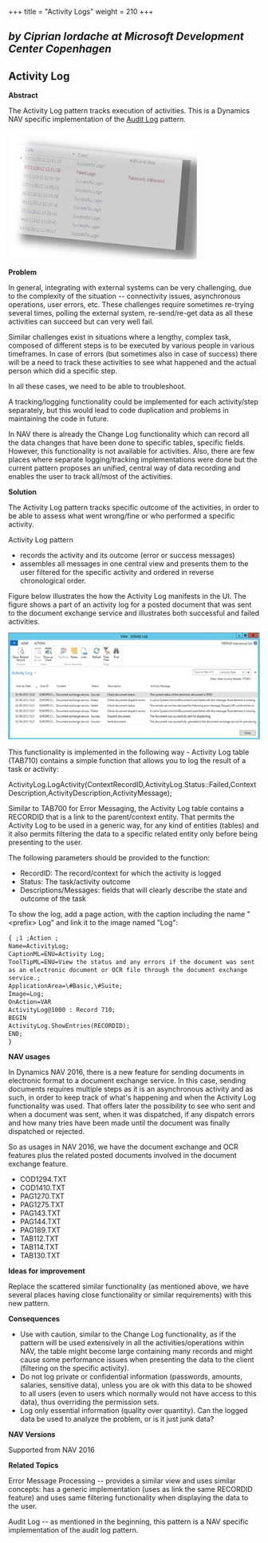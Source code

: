 +++
title = "Activity Logs"
weight = 210
+++
## _by Ciprian Iordache at Microsoft Development Center Copenhagen_

## Activity Log 

**Abstract**

The Activity Log pattern tracks execution of activities. This is a Dynamics NAV specific implementation of the [Audit Log][anchor0] pattern.

[![ ][image0]][anchor1]  

**Problem**

In general, integrating with external systems can be very challenging, due to the complexity of the situation -- connectivity issues, asynchronous operations, user errors, etc. These challenges require sometimes re-trying several times, polling the external system, re-send/re-get data as all these activities can succeed but can very well fail.

Similar challenges exist in situations where a lengthy, complex task, composed of different steps is to be executed by various people in various timeframes. In case of errors (but sometimes also in case of success) there will be a need to track these activities to see what happened and the actual person which did a specific step. 

In all these cases, we need to be able to troubleshoot.

A tracking/logging functionality could be implemented for each activity/step separately, but this would lead to code duplication and problems in maintaining the code in future.

In NAV there is already the Change Log functionality which can record all the data changes that have been done to specific tables, specific fields. However, this functionality is not available for activities. Also, there are few places where separate logging/tracking implementations were done but the current pattern proposes an unified, central way of data recording and enables the user to track all/most of the activities. 

**Solution**

The Activity Log pattern tracks specific outcome of the activities, in order to be able to assess what went wrong/fine or who performed a specific activity. 

Activity Log pattern

* records the activity and its outcome (error or success messages)
* assembles all messages in one central view and presents them to the user filtered for the specific activity and ordered in reverse chronological order.

Figure below illustrates the how the Activity Log manifests in the UI. The figure shows a part of an activity log for a posted document that was sent to the document exchange service and illustrates both successful and failed activities. 

[![ ][image1]][anchor2]  

This functionality is implemented in the following way - Activity Log table (TAB710) contains a simple function that allows you to log the result of a task or activity:

ActivityLog.LogActivity(ContextRecordID,ActivityLog.Status::Failed,ContextDescription,ActivityDescription,ActivityMessage);

Similar to TAB700 for Error Messaging, the Activity Log table contains a RECORDID that is a link to the parent/context entity. That permits the Activity Log to be used in a generic way, for any kind of entities (tables) and it also permits filtering the data to a specific related entity only before being presenting to the user.

The following parameters should be provided to the function:

* RecordID: The record/context for which the activity is logged
* Status: The task/activity outcome
* Descriptions/Messages: fields that will clearly describe the state and outcome of the task

To show the log, add a page action, with the caption including the name "<prefix\> Log" and link it to the image named "Log":

    { ;1 ;Action ;
    Name=ActivityLog;
    CaptionML=ENU=Activity Log;
    ToolTipML=ENU=View the status and any errors if the document was sent as an electronic document or OCR file through the document exchange service.;
    ApplicationArea=\#Basic,\#Suite;
    Image=Log;
    OnAction=VAR  
    ActivityLog@1000 : Record 710;   
    BEGIN
    ActivityLog.ShowEntries(RECORDID);
    END;
    }

**NAV usages**

In Dynamics NAV 2016, there is a new feature for sending documents in electronic format to a document exchange service. In this case, sending documents requires multiple steps as it is an asynchronous activity and as such, in order to keep track of what's happening and when the Activity Log functionality was used. That offers later the possibility to see who sent and when a document was sent, when it was dispatched, if any dispatch errors and how many tries have been made until the document was finally dispatched or rejected. 

So as usages in NAV 2016, we have the document exchange and OCR features plus the related posted documents involved in the document exchange feature.

* COD1294.TXT
* COD1410.TXT
* PAG1270.TXT
* PAG1275.TXT
* PAG143.TXT
* PAG144.TXT
* PAG189.TXT
* TAB112.TXT
* TAB114.TXT
* TAB130.TXT

**Ideas for improvement**

Replace the scattered similar functionality (as mentioned above, we have several places having close functionality or similar requirements) with this new pattern.

**Consequences**

* Use with caution, similar to the Change Log functionality, as if the pattern will be used extensively in all the activities/operations within NAV, the table might become large containing many records and might cause some performance issues when presenting the data to the client (filtering on the specific activity). 
* Do not log private or confidential information (passwords, amounts, salaries, sensitive data), unless you are ok with this data to be showed to all users (even to users which normally would not have access to this data), thus overriding the permission sets. 
* Log only essential information (quality over quantity). Can the logged data be used to analyze the problem, or is it just junk data?  

**NAV Versions**

Supported from NAV 2016

**Related Topics**

Error Message Processing -- provides a similar view and uses similar concepts: has a generic implementation (uses as link the same RECORDID feature) and uses same filtering functionality when displaying the data to the user. 

Audit Log -- as mentioned in the beginning, this pattern is a NAV specific implementation of the audit log pattern. 



[anchor0]: http://martinfowler.com/eaaDev/AuditLog.html
[anchor1]: Activity-Log.jpg
[anchor2]: Activity-Log-NAV.jpg


[image0]: Activity-Log.jpg
[image1]: Activity-Log-NAV.jpg
